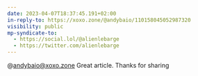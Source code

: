 ```yaml
---
date: 2023-04-07T18:37:45.191+02:00
in-reply-to: https://xoxo.zone/@andybaio/110158045052987320
visibility: public
mp-syndicate-to:
  - https://social.lol/@alienlebarge
  - https://twitter.com/alienlebarge
---
```

‪@andybaio@xoxo.zone‬ Great article. Thanks for sharing 
